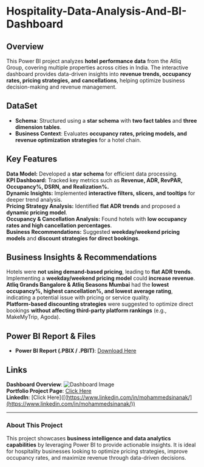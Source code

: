 # Hospitality-Data-Analysis-And-BI-Dashboard
## **Overview**
This Power BI project analyzes **hotel performance data** from the Atliq Group, covering multiple properties across cities in India. The interactive dashboard provides data-driven insights into **revenue trends, occupancy rates, pricing strategies, and cancellations**, helping optimize business decision-making and revenue management.

## **DataSet**
- **Schema**: Structured using a **star schema** with **two fact tables** and **three dimension tables**.
- **Business Context**: Evaluates **occupancy rates, pricing models, and revenue optimization strategies** for a hotel chain.

## **Key Features**
 **Data Model:** Developed a **star schema** for efficient data processing.  
 **KPI Dashboard:** Tracked key metrics such as **Revenue, ADR, RevPAR, Occupancy%, DSRN, and Realization%.**  
 **Dynamic Insights:** Implemented **interactive filters, slicers, and tooltips** for deeper trend analysis.  
 **Pricing Strategy Analysis:** Identified **flat ADR trends** and proposed a **dynamic pricing model**.  
 **Occupancy & Cancellation Analysis:** Found hotels with **low occupancy rates and high cancellation percentages**.  
 **Business Recommendations:** Suggested **weekday/weekend pricing models** and **discount strategies for direct bookings**.  

## **Business Insights & Recommendations**
 Hotels were **not using demand-based pricing**, leading to **flat ADR trends**.  
 Implementing a **weekday/weekend pricing model** could **increase revenue**.  
 **Atliq Grands Bangalore & Atliq Seasons Mumbai** had the **lowest occupancy%, highest cancellation%, and lowest average rating**, indicating a potential issue with 
  pricing or service quality.  
 **Platform-based discounting strategies** were suggested to optimize direct bookings **without affecting third-party platform rankings** (e.g., MakeMyTrip, Agoda).

## **Power BI Report & Files**
- **Power BI Report (.PBIX / .PBIT)**: [Download Here](https://drive.google.com/drive/folders/19DvArths-RAZNM-H2pLkZZZdUdHjVV6C?usp=sharing)   

## **Links**
 **Dashboard Overview**: ![Dashboard Image](link_here)    
 **Portfolio Project Page**: [Click Here]([portfolio_link](https://s1nen.github.io/Portfolio-Website/))  
 **LinkedIn**: [Click Here]([(https://www.linkedin.com/in/mohammedsinanak/](https://www.linkedin.com/in/mohammedsinanak/))  

---
### **About This Project**
This project showcases **business intelligence and data analytics capabilities** by leveraging Power BI to provide actionable insights. It is ideal for hospitality businesses looking to optimize pricing strategies, improve occupancy rates, and maximize revenue through data-driven decisions.
